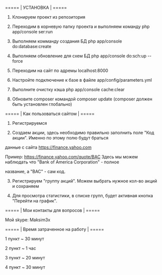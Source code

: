 ===== | УСТАНОВКА | =====

1) Клонируем проект из репозитория

2) Переходим в корневую папку проекта и выполняем команду php app/console ser:run

3) Выполняем комманду создания БД php app/console do:database:create

4) Выполняем обновление для схем БД php app/console do:sch:up --force

5) Переходим на сайт по адремы localhost:8000

6) Настройте подключение к базе в файле app/config/parameters.yml

7) Выполните очистку кэша php app/console cache:clear

8) Обновите composer командой composer update  (composer должен быть установлен глобально)


===== | Как пользоваться сайтом | =====

1) Регистрируемся

2) Создаем акции, здесь необходимо правильно заполнить поле "Код акции". Именно по этому полю будут браться

данные с сайта https://finance.yahoo.com

Пример: https://finance.yahoo.com/quote/BAC Здесь мы можем наблюдать что "Bank of America Corporation" - полное

название, а "BAC" - сам код. 

3) Регистрируем "группу акций". Можем выбрать нужное кол-во акций и сохраняем

4) Для просмотра статистики, в списке групп, будет активная кнопка "Перейти на график". 


===== | Мои контакты для вопросов | =====

Мой skype: Maksim3x 

===== | Время затраченное на работу | =====

1 пункт ~ 30 минут

2 пункт ~ 1 час 

3 пункт ~ 20 минут

4 пункт ~ 30 минут
